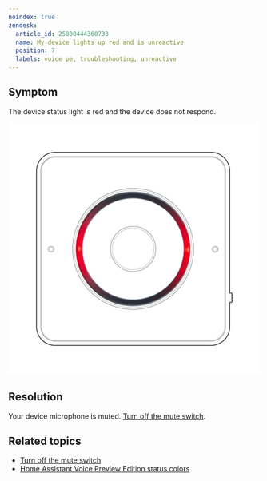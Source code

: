 ```yaml
---
noindex: true
zendesk:
  article_id: 25800444360733
  name: My device lights up red and is unreactive
  position: 7
  labels: voice pe, troubleshooting, unreactive
---
```


## Symptom

The device status light is red and the device does not respond.

![Image showing the red status light](/static/img/voice-pe/status_muted.png)

## Resolution

Your device microphone is muted. [Turn off the mute switch](/hc/en-us/articles/25774403768477-Muting-the-device).

## Related topics

- [Turn off the mute switch](/hc/en-us/articles/25774403768477)
- [Home Assistant Voice Preview Edition status colors](/hc/en-us/articles/25764604971421)
